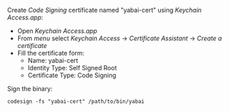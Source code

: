 Create *Code Signing* certificate named "yabai-cert" using *Keychain Access.app*:

* Open *Keychain Access.app*
* From *menu* select *Keychain Access* -> *Certificate Assistant* -> *Create a certificate*
* Fill the certificate form:
    * Name: yabai-cert
    * Identity Type: Self Signed Root
    * Certificate Type: Code Signing

Sign the binary:

```
codesign -fs "yabai-cert" /path/to/bin/yabai
```
